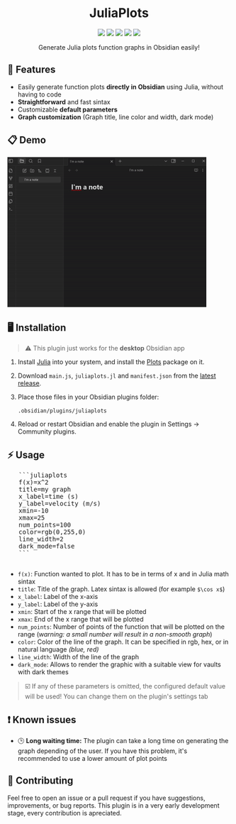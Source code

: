 <div align="center">
  <h1>JuliaPlots</h1>

  <img src="https://img.shields.io/github/v/release/ivnmansi/juliaplots"> <img src="https://img.shields.io/github/release-date/ivnmansi/juliaplots"> <img src="https://img.shields.io/badge/Obsidian-483699?style=flat&logo=Obsidian&logoColor=white"> <img src="https://img.shields.io/badge/Julia-9558B2?style=flat&logo=julia&logoColor=white"> <a href="https://ko-fi.com/abbonexcore"><img src="https://img.shields.io/badge/Ko--fi-F16061?flat&logo=ko-fi&logoColor=white"></a>
  <p>Generate Julia plots function graphs in Obsidian easily!</p>

</div>



## 🌟 Features
- Easily generate function plots **directly in Obsidian** using Julia, without having to code
- **Straightforward** and fast sintax
- Customizable **default parameters**
- **Graph customization** (Graph title, line color and width, dark mode)


## 📋 Demo

![Demo gif](demo/demo.gif)

## 🖥️ Installation
> ⚠️ This plugin just works for the **desktop** Obsidian app

1. Install [Julia](https://julialang.org/) into your system, and install the [Plots](https://docs.juliaplots.org/stable/) package on it.

2. Download `main.js`, `juliaplots.jl` and `manifest.json` from the [latest release](https://github.com/ivnmansi/juliaplots/releases).

3. Place those files in your Obsidian plugins folder:

   ```
   .obsidian/plugins/juliaplots
   ```

4. Reload or restart Obsidian and enable the plugin in Settings → Community plugins.

## ⚡ Usage
   <pre>
   ```juliaplots
   f(x)=x^2
   title=my graph
   x_label=time (s)
   y_label=velocity (m/s)
   xmin=-10
   xmax=25
   num_points=100
   color=rgb(0,255,0)
   line_width=2
   dark_mode=false
   ```
   </pre>

   - `f(x)`: Function wanted to plot. It has to be in terms of x and in Julia math sintax
   - `title`: Title of the graph. Latex sintax is allowed (for example `$\cos x$`)
   - `x_label`: Label of the x-axis
   - `y_label`: Label of the y-axis
   - `xmin`: Start of the x range that will be plotted
   - `xmax`: End of the x range that will be plotted
   - `num_points`: Number of points of the function that will be plotted on the range (*warning: a small number will result in a non-smooth graph*)
   - `color`: Color of the line of the graph. It can be specified in rgb, hex, or in natural language *(blue, red)*
   - `line_width`: Width of the line of the graph
   - `dark_mode`: Allows to render the graphic with a suitable view for vaults with dark themes

   > ☑️ If any of these parameters is omitted, the configured default value will be used! You can change them on the plugin's settings tab

## ❗ Known issues
- 🕒 **Long waiting time:** The plugin can take a long time on generating the graph depending of the user. If you have this problem, it's recommended to use a lower amount of plot points


## 🤝 Contributing
Feel free to open an issue or a pull request if you have suggestions, improvements, or bug reports. This plugin is in a very early development stage, every contribution is apreciated.
